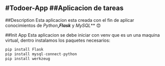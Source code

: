 #Todoer-App
##Aplicacion de tareas
---
##Description
Esta aplicacion esta creada con el fin de aplicar conocimientos de _Python_**,_Flask_** y _MySQL_** :heart_eyes:

##Init App
Esta aplicacion se debe iniciar con venv que es un una maquina virtual, dentro instalamos los paquetes necesarios:
```python
pip install Flask
pip install mysql-connect-python
pip install werkzeug
```



